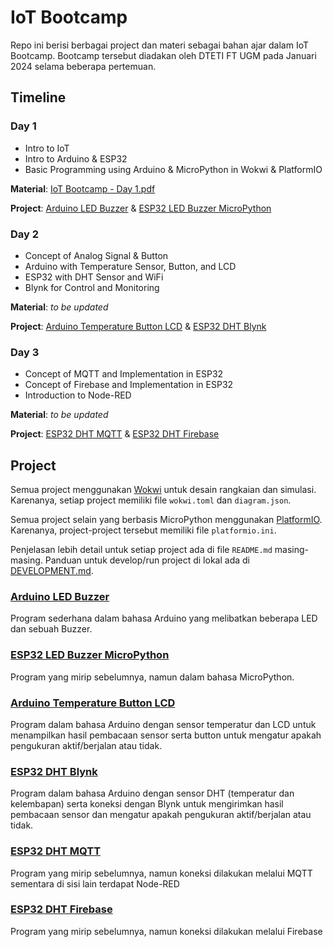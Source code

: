 # IoT Bootcamp

Repo ini berisi berbagai project dan materi sebagai bahan ajar dalam IoT Bootcamp.
Bootcamp tersebut diadakan oleh DTETI FT UGM pada Januari 2024 selama beberapa pertemuan.

## Timeline

### Day 1

-   Intro to IoT
-   Intro to Arduino & ESP32
-   Basic Programming using Arduino & MicroPython in Wokwi & PlatformIO

**Material**: [IoT Bootcamp - Day 1.pdf](<Materials/IoT Bootcamp - Day 1.pdf>)

**Project**: [Arduino LED Buzzer](#arduino-led-buzzer) & [ESP32 LED Buzzer MicroPython](#esp32-led-buzzer-micropython)

### Day 2

-   Concept of Analog Signal & Button
-   Arduino with Temperature Sensor, Button, and LCD
-   ESP32 with DHT Sensor and WiFi
-   Blynk for Control and Monitoring

**Material**: _to be updated_

**Project**: [Arduino Temperature Button LCD](#arduino-temperature-button-lcd) & [ESP32 DHT Blynk](#esp32-dht-blynk)

### Day 3

-   Concept of MQTT and Implementation in ESP32
-   Concept of Firebase and Implementation in ESP32
-   Introduction to Node-RED

**Material**: _to be updated_

**Project**: [ESP32 DHT MQTT](#esp32-dht-mqtt) & [ESP32 DHT Firebase](#esp32-dht-firebase)

## Project

Semua project menggunakan [Wokwi](https://wokwi.com) untuk desain rangkaian dan simulasi. Karenanya, setiap project memiliki file `wokwi.toml` dan `diagram.json`.

Semua project selain yang berbasis MicroPython menggunakan [PlatformIO](https://platformio.org). Karenanya, project-project tersebut memiliki file `platformio.ini`.

Penjelasan lebih detail untuk setiap project ada di file `README.md` masing-masing. Panduan untuk develop/run project di lokal ada di [DEVELOPMENT.md](DEVELOPMENT.md).

### [Arduino LED Buzzer](<Arduino LED Buzzer>)

Program sederhana dalam bahasa Arduino yang melibatkan beberapa LED dan sebuah Buzzer.

### [ESP32 LED Buzzer MicroPython](<ESP32 LED Buzzer MicroPython>)

Program yang mirip sebelumnya, namun dalam bahasa MicroPython.

### [Arduino Temperature Button LCD](<Arduino Temperature Button LCD>)

Program dalam bahasa Arduino dengan sensor temperatur dan LCD untuk menampilkan hasil pembacaan sensor serta button untuk mengatur apakah pengukuran aktif/berjalan atau tidak.

### [ESP32 DHT Blynk](<ESP32 DHT Blynk>)

Program dalam bahasa Arduino dengan sensor DHT (temperatur dan kelembapan) serta koneksi dengan Blynk untuk mengirimkan hasil pembacaan sensor dan mengatur apakah pengukuran aktif/berjalan atau tidak.

### [ESP32 DHT MQTT](<ESP32 DHT MQTT>)

Program yang mirip sebelumnya, namun koneksi dilakukan melalui MQTT sementara di sisi lain terdapat Node-RED

### [ESP32 DHT Firebase](<ESP32 DHT Firebase>)

Program yang mirip sebelumnya, namun koneksi dilakukan melalui Firebase
